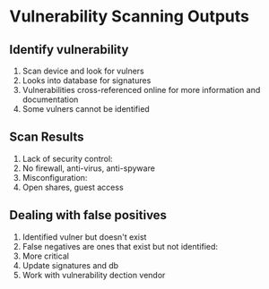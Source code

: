 # Vulnerability Scanning Outputs

## Identify vulnerability

1. Scan device and look for vulners
1. Looks into database for signatures
1. Vulnerabilities cross-referenced online for more information and documentation
1. Some vulners cannot be identified

## Scan Results

1. Lack of security control:
 1. No firewall, anti-virus, anti-spyware
1. Misconfiguration:
 1. Open shares, guest access

## Dealing with false positives

1. Identified vulner but doesn't exist
1. False negatives are ones that exist but not identified:
 1. More critical
 1. Update signatures and db
 1. Work with vulnerability dection vendor
